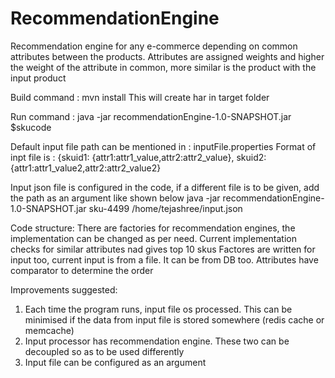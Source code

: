 # RecommendationEngine
Recommendation engine for any e-commerce depending on common attributes between the products. Attributes are assigned weights and higher the weight of the attribute in common,
more similar is the product with the input product

Build command : mvn install
This will create har in target folder

Run command : java -jar recommendationEngine-1.0-SNAPSHOT.jar $skucode

Default input file path can be mentioned in : inputFile.properties
Format of inpt file is : {skuid1: {attr1:attr1_value,attr2:attr2_value}, skuid2: {attr1:attr1_value2,attr2:attr2_value2}


Input json file is configured in the code, if a different file is to be given, add the path as an argument  like shown below
java -jar recommendationEngine-1.0-SNAPSHOT.jar sku-4499 /home/tejashree/input.json

Code structure:
There are factories for recommendation engines, the implementation can be changed as per need. Current implementation checks for similar attributes nad gives top 10 skus
Factores are written for input too, current input is from a file. It can be from DB too.
Attributes have comparator to determine the order

Improvements suggested:
1. Each time the program runs, input file os processed. This can be minimised if the data from input file is stored somewhere (redis cache or memcache)
2. Input processor has recommendation engine. These two can be decoupled so as to be used differently
3. Input file can be configured as an argument
